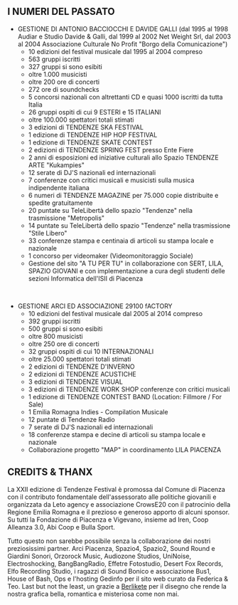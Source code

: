 ## I NUMERI DEL PASSATO

* GESTIONE DI ANTONIO BACCIOCCHI E DAVIDE GALLI
  (dal 1995 al 1998 Audiar e Studio Davide & Galli, dal 1999 al 2002 Net Weight Srl, dal 2003 al 2004 Associazione Culturale No Profit "Borgo della Comunicazione")
  * 10 edizioni del festival musicale dal 1995 al 2004 compreso
  * 563 gruppi iscritti
  * 327 gruppi si sono esibiti
  * oltre 1.000 musicisti
  * oltre 200 ore di concerti
  * 272 ore di soundchecks
  * 5 concorsi nazionali con altrettanti CD e quasi 1000 iscritti da tutta Italia
  * 26 gruppi ospiti di cui 9 ESTERI e 15 ITALIANI
  * oltre 100.000 spettatori totali stimati
  * 3 edizioni di TENDENZE SKA FESTIVAL
  * 1 edizione di TENDENZE HIP HOP FESTIVAL
  * 1 edizione di TENDENZE SKATE CONTEST
  * 2 edizioni di TENDENZE SPRING FEST presso Ente Fiere
  * 2 anni di esposizioni ed iniziative culturali allo Spazio TENDENZE ARTE "Kukampies"
  * 12 serate di DJ'S nazionali ed internazionali
  * 7 conferenze con critici musicali e musicisti sulla musica indipendente italiana
  * 6 numeri di TENDENZE MAGAZINE per 75.000 copie distribuite e spedite gratuitamente
  * 20 puntate su TeleLibertà dello spazio "Tendenze" nella trasmissione "Metropolis"
  * 14 puntate su TeleLibertà dello spazio "Tendenze" nella trasmissione "Stile Libero"
  * 33 conferenze stampa e centinaia di articoli su stampa locale e nazionale
  * 1 concorso per videomaker (Videomonitoraggio Sociale)
  * Gestione del sito "A TU PER TU" in collaborazione con SERT, LILA, SPAZIO GIOVANI e con implementazione a cura degli studenti delle sezioni Informatica dell'ISII di Piacenza

&nbsp;

* GESTIONE ARCI ED ASSOCIAZIONE 29100 fACTORY
  * 10 edizioni del festival musicale dal 2005 al 2014 compreso
  * 392 gruppi iscritti
  * 500 gruppi si sono esibiti
  * oltre 800 musicisti
  * oltre 250 ore di concerti
  * 32 gruppi ospiti di cui 10 INTERNAZIONALI
  * oltre 25.000 spettatori totali stimati
  * 2 edizioni di TENDENZE D'INVERNO
  * 2 edizioni di TENDENZE ACUSTICHE
  * 3 edizioni di TENDENZE VISUAL
  * 3 edizioni di TENDENZE WORK SHOP conferenze con critici musicali
  * 1 edizione di TENDENZE CONTEST BAND (Location: Fillmore / For Sale)
  * 1 Emilia Romagna Indies - Compilation Musicale
  * 12 puntate di Tendenze Radio
  * 7 serate di DJ'S nazionali ed internazionali
  * 18 conferenze stampa e decine di articoli su stampa locale e nazionale
  * Collaborazione progetto "MAP" in coordinamento LILA PIACENZA

## CREDITS & THANX

La XXII edizione di Tendenze Festival è promossa dal Comune di Piacenza con il contributo fondamentale dell'assessorato alle politiche giovanili e organizzata da Leto agency e associazione CrowsE20 con il patrocinio della Regione Emilia Romagna e il prezioso e generoso apporto di alcuni sponsor. Su tutti la Fondazione di Piacenza e Vigevano, insieme ad Iren, Coop Alleanza 3.0, Abi Coop e Bulla Sport.

Tutto questo non sarebbe possibile senza la collaborazione dei nostri preziosissimi partner. Arci Piacenza, Spazio4, Spazio2, Sound Round e Giardini Sonori, Orzorock Music, Audiozone Studios, UniNoise, Electroshocking, BangBangRadio, Effetre Fotostudio, Desert Fox Records, Elfo Recording Studio, i ragazzi di Sound Bonico e associazione Bus1, House of Bash, Ops e l'hosting Gedinfo per il sito web curato da Federica & Teo. Last but not the least, un grazie a <a href="https://www.facebook.com/berlikete/" rel="noopener" target="_blank">Berlikete</a> per il disegno che rende la nostra grafica bella, romantica e misteriosa come non mai.
